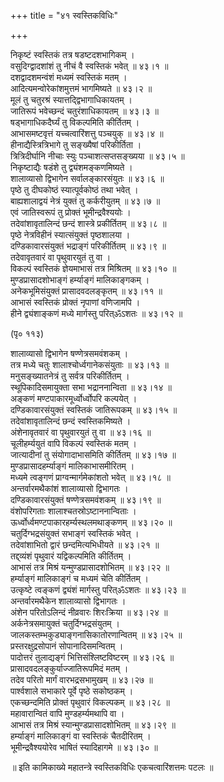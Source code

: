 +++
title = "४१ स्वस्तिकविधिः"

+++
    
निकृष्टं स्वस्तिकं तत्र षडष्टदशभागिकम् ।  
वसुदिग्द्वादशांशं तु नीचं वै स्वस्तिकं भवेत् ॥ ४३।१ ॥  
दशद्वादशमन्वंशं मध्यमं स्वस्तिकं मतम् ।  
आदित्यमन्वोरेकांशमुत्तमं भागमिष्यते ॥ ४३।२ ॥  
मूलं तु चतुरश्रं स्यात्तद्द्विभागाधिकायतम् ।  
जातिरूपं भवेच्छन्दं चतुरंशाधिकायतम् ॥ ४३।३ ॥  
षड्भागाधिकदैर्घ्यं तु विकल्पमिति कीर्तितम् ।  
आभासमष्टवृत्तं यच्चत्वारिंशत्तु पञ्चयुक् ॥ ४३।४ ॥  
हीनाद्यैस्त्रित्रिभागे तु सङ्ख्यैषां परिकीर्तिता ।  
त्रित्रिदीर्घानि नीचाः स्युः पञ्चाशत्सप्तसङ्ख्यया ॥ ४३।५ ॥  
निकृष्टाद्यैः षडंशे तु द्व्यंशमङ्कणमिष्यते ।  
शालाव्यासो द्विभागेन सर्वालङ्कारसंयुतः ॥ ४३।६ ॥  
पृष्ठे तु दीघकोष्ठं स्यात्पूर्वकोष्ठं तथा भवेत् ।  
बाह्यशालाद्वयं नेत्रं युक्तं तु कर्करीयुतम् ॥ ४३।७ ॥  
एवं जातिस्वरूपं तु प्रोक्तं भूमीन्द्रवैश्ययोः ।  
तदेवांशावृतालिन्दं छन्दं शास्त्रे प्रकीर्तितम् ॥ ४३।८ ॥  
पृष्ठे नेत्रविहीनं स्यात्संयुक्तं पृष्ठशालया ।  
दण्डिकावारसंयुक्तं भद्राङ्गं परिकीर्तितम् ॥ ४३।९ ॥  
तदेवावृतवारं वा पृथुवारयुतं तु वा ।  
विकल्पं स्वस्तिकं ज्ञेयमाभासं तत्र मिश्रितम् ॥ ४३।१० ॥  
मुण्डप्रासादशोभाङ्गं हर्म्याङ्गं मालिकाङ्गकम् ।  
अनेकभूमिसंयुक्तं प्रासादवदलङ्कृतम् ॥ ४३।११ ॥  
आभासं स्वस्तिकं प्रोक्तं नृपाणां वणिजामपि ।  
हीने द्व्यंशाङ्कणं मध्ये मार्गस्तु परित्ॐऽशतः ॥ ४३।१२ ॥  
    
(पृ० ११३)   
    
शालाव्यासो द्विभागेन षण्णेत्रसमवंशकम् ।  
तत्र मध्ये चतुः शालाश्चोर्ध्वगानेकसंयुताः ॥ ४३।१३ ॥  
मनुसङ्ख्यातनेत्रं तु सर्वत्र परिकीर्तितम् ।  
स्थूपिकादिसमायुक्ता सभा भद्राननान्विता ॥ ४३।१४ ॥  
अङ्कणं मण्टपाकारमूर्ध्वोर्ध्वोपरि कल्पयेत् ।  
दण्डिकावारसंयुक्तं स्वस्तिकं जातिरूपकम् ॥ ४३।१५ ॥  
तदेवांशावृतालिन्दं छन्दं स्वस्तिकमिष्यते ।  
अंशेनावृतवारं वा पृथुवारयुतं तु वा ॥ ४३।१६ ॥  
चूलीहर्म्ययुतं वापि विकल्पं स्वस्तिकं मतम् ।  
जात्यादीनां तु संयोगादाभासमिति कीर्तितम् ॥ ४३।१७ ॥  
मुण्डप्रासादहर्म्याङ्गं मालिकाभासमीरितम् ।  
मध्यमे त्वङ्गणं प्राग्वन्मार्गमेकांशतो भवेत् ॥ ४३।१८ ॥  
अन्तर्वारमथैकांशं शालाव्यासो द्विभागतः ।  
दण्डिकावारसंयुक्तं षण्णेत्रसमवंशकम् ॥ ४३।१९ ॥  
वंशोपरिगताः शालाश्चतस्रोऽष्टाननान्विताः ।  
ऊर्ध्वोर्ध्वमण्टपाकारहर्म्यस्थलमथाङ्कणम् ॥ ४३।२० ॥  
चतुर्दिग्भद्रसंयुक्तं सभाङ्गं स्वस्तिकं भवेत् ।  
तदेवांशाभितो द्वारं छन्दमित्यभिधीयते ॥ ४३।२१ ॥  
तद्द्व्यंशं पृथुवारं यद्विकल्पमिति कीर्तितम् ।  
आभासं तत्र मिश्रं यन्मुण्डप्रासादशोभितम् ॥ ४३।२२ ॥  
हर्म्याङ्गं मालिकाङ्गं च मध्यमं चेति कीर्तितम् ।  
उत्कृष्टे त्वङ्कणं द्व्यंशं मार्गस्तु परित्ॐऽशतः ॥ ४३।२३ ॥  
अन्तर्वारमथैकेन शालाव्यासो द्विभागतः ।  
अंशेन परितोऽलिन्दं नीव्रवारः शिरःक्रिया ॥ ४३।२४ ॥  
अर्कनेत्रसमायुक्तं चतुर्दिग्भद्रसंयुतम् ।  
जालकस्तम्भकुड्याङ्गनासिकातोरणान्वितम् ॥ ४३।२५ ॥  
प्रस्तरक्षुद्रसोपानं सोपानादिसमन्वितम् ।  
पादोत्तरं तुलाद्यङ्गं भित्तिसंश्लिष्टविष्टरम् ॥ ४३।२६ ॥  
प्रासादवदलङ्कुर्याज्जातिरूपमिदं मतम् ।  
तदेव परितो मार्गं वारभद्रसभामुखम् ॥ ४३।२७ ॥  
पार्श्वशाले सभाकारे पूर्वे पृष्ठे सकोष्ठकम् ।  
एकच्छन्दमिति प्रोक्तं पृथुवारं विकल्पकम् ॥ ४३।२८ ॥  
महावारान्वितं वापि मुण्डहर्म्यमथापि वा ।  
आभासं तत्र मिश्रं स्यान्मुण्डप्रासादशोभितम् ॥ ४३।२९ ॥  
हर्म्याङ्गं मालिकाङ्गं वा स्वस्तिकं चैतदीरितम् ।  
भूमीन्द्रवैश्ययोरेव भाषितं स्यादिहागमे ॥ ४३।३० ॥  
    
॥ इति कामिकाख्ये महातन्त्रे स्वस्तिकविधिः एकचत्वारिंशत्तमः पटलः ॥  
    
    
    
    
